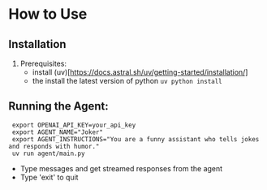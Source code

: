 # How to Use

## Installation

1. Prerequisites:
   - install (uv)[https://docs.astral.sh/uv/getting-started/installation/]
   - the install the latest version of python `uv python install`

## Running the Agent:

```
 export OPENAI_API_KEY=your_api_key
 export AGENT_NAME="Joker"
 export AGENT_INSTRUCTIONS="You are a funny assistant who tells jokes and responds with humor."
 uv run agent/main.py
```

- Type messages and get streamed responses from the agent
- Type 'exit' to quit
